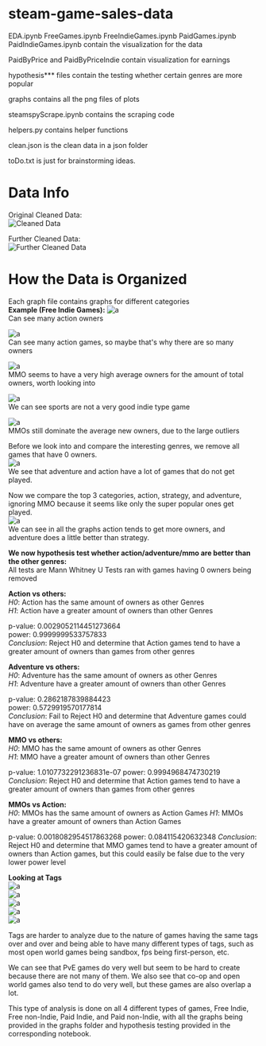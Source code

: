 # steam-game-sales-data
EDA.ipynb
FreeGames.ipynb
FreeIndieGames.ipynb
PaidGames.ipynb
PaidIndieGames.ipynb contain the visualization for the data

PaidByPrice and PaidByPriceIndie contain visualization for earnings

hypothesis*** files contain the testing whether certain genres are more popular

graphs contains all the png files of plots

steamspyScrape.ipynb contains the scraping code

helpers.py contains helper functions

clean.json is the clean data in a json folder

toDo.txt is just for brainstorming ideas.

# Data Info

Original Cleaned Data:  
![Cleaned Data](/graphs/Cleaned.png)

Further Cleaned Data:  
![Further Cleaned Data](/graphs/FurtherCleaned.png)

# How the Data is Organized

Each graph file contains graphs for different categories  
**Example (Free Indie Games):** 
![a](/graphs/FreeIndieGames/OwnersByGenre.png)  
Can see many action owners  
  
![a](/graphs/FreeIndieGames/GamesByGenre.png)  
Can see many action games, so maybe that's why there are so many owners  

![a](/graphs/FreeIndieGames/AvgOwnersByGenre.png)  
MMO seems to have a very high average owners for the amount of total owners, worth looking into  

![a](/graphs/FreeIndieGames/NewOwnersByGenre.png)  
We can see sports are not a very good indie type game 

![a](/graphs/FreeIndieGames/AvgNewOwnersByGenre.png)  
MMOs still dominate the average new owners, due to the large outliers

Before we look into and compare the interesting genres, we remove all games that have 0 owners.  
![a](/graphs/FreeIndieGames/freeIndie0count.png)  
We see that adventure and action have a lot of games that do not get played.  

Now we compare the top 3 categories, action, strategy, and adventure, ignoring MMO because it seems like only the super popular ones get played.  
![a](/graphs/FreeIndieGames/action_adventure_strategy.png)  
We can see in all the graphs action tends to get more owners, and adventure does a little better than strategy.

**We now hypothesis test whether action/adventure/mmo are better than the other genres:**  
All tests are Mann Whitney U Tests ran with games having 0 owners being removed  

**Action vs others:**  
*H0*: Action has the same amount of owners as other Genres  
*H1*: Action have a greater amount of owners than other Genres  

p-value: 0.0029052114451273664  
power: 0.9999999533757833  
*Conclusion*: Reject H0 and determine that Action games tend to have a greater amount of owners than games from other genres  

**Adventure vs others:**  
*H0*: Adventure has the same amount of owners as other Genres  
*H1*: Adventure have a greater amount of owners than other Genres  

p-value: 0.2862187839884423  
power: 0.5729919570177814  
*Conclusion*: Fail to Reject H0 and determine that Adventure games could have on average the same amount of owners as games from other genres  

**MMO vs others:**  
*H0*: MMO has the same amount of owners as other Genres  
*H1*: MMO have a greater amount of owners than other Genres  

p-value: 1.0107732291236831e-07
power: 0.9994968474730219
*Conclusion*: Reject H0 and determine that Action games tend to have a greater amount of owners than games from other genres  

**MMOs vs Action:**  
*H0*: MMOs has the same amount of owners as Action Games 
*H1*: MMOs have a greater amount of owners than Action Games  

p-value: 0.0018082954517863268
power: 0.084115420632348
*Conclusion*: Reject H0 and determine that MMO games tend to have a greater amount of owners than Action games, but this could easily be false due to the very lower power level  

**Looking at Tags**  
![a](/graphs/FreeIndieGames/OwnersByTag.png)  
![a](/graphs/FreeIndieGames/GameByTag.png)  
![a](/graphs/FreeIndieGames/AvgOwnersByTag.png)  
![a](/graphs/FreeIndieGames/NewOwnersByGenre.png)  
![a](/graphs/FreeIndieGames/AvgNewOwnersByGenre.png)  

Tags are harder to analyze due to the nature of games having the same tags over and over and being able to have many different types of tags, such as most open world games being sandbox, fps being first-person, etc.

We can see that PvE games do very well but seem to be hard to create because there are not many of them. We also see that co-op and open world games also tend to do very well, but these games are also overlap a lot.  

This type of analysis is done on all 4 different types of games, Free Indie, Free non-Indie, Paid Indie, and Paid non-Indie, with all the graphs being provided in the graphs folder and hypothesis testing provided in the corresponding notebook.



